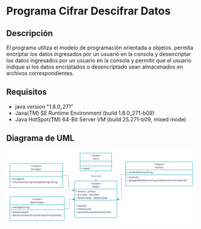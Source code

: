 # Programa Cifrar Descifrar Datos

## Descripción
El programa utiliza el modelo de programación orientada a objetos. permita encriptar los datos ingresados por un usuario en
la consola y desencriptar los datos ingresados por un usuario en la consola y permitir
que el usuario indique si los datos encriptados o desencriptado sean almacenados
en archivos correspondientes.

## Requisitos 

- java version "1.8.0_271"
- Java(TM) SE Runtime Environment (build 1.8.0_271-b09)
- Java HotSpot(TM) 64-Bit Server VM (build 25.271-b09, mixed mode)

## Diagrama de UML

![]( https://github.com/JoseEduardoUAM/CifrarDesifrarDatos/blob/main/Imagenes/UML.png )